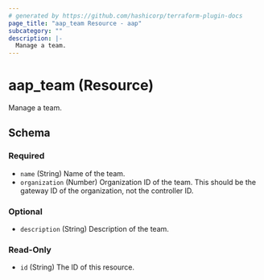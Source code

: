 ```yaml
---
# generated by https://github.com/hashicorp/terraform-plugin-docs
page_title: "aap_team Resource - aap"
subcategory: ""
description: |-
  Manage a team.
---
```


# aap_team (Resource)

Manage a team.



<!-- schema generated by tfplugindocs -->
## Schema

### Required

- `name` (String) Name of the team.
- `organization` (Number) Organization ID of the team. This should be the gateway ID of the organization, not the controller ID.

### Optional

- `description` (String) Description of the team.

### Read-Only

- `id` (String) The ID of this resource.
